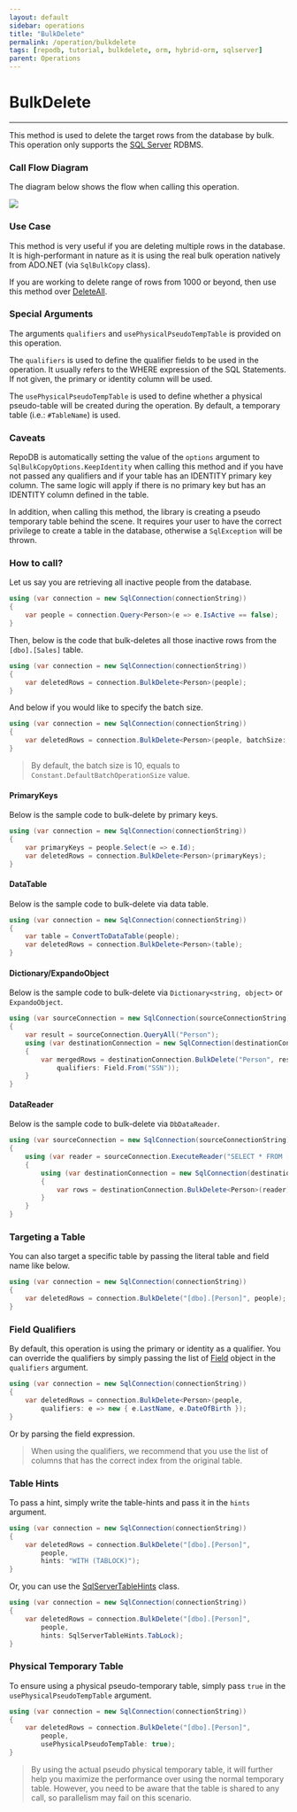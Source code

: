 ```yaml
---
layout: default
sidebar: operations
title: "BulkDelete"
permalink: /operation/bulkdelete
tags: [repodb, tutorial, bulkdelete, orm, hybrid-orm, sqlserver]
parent: Operations
---
```


# BulkDelete

---

This method is used to delete the target rows from the database by bulk. This operation only supports the [SQL Server](https://www.nuget.org/packages/RepoDb.SqlServer.BulkOperations) RDBMS.

### Call Flow Diagram

The diagram below shows the flow when calling this operation.

<img src="../../assets/images/site/bulkdelete.svg" />

### Use Case

This method is very useful if you are deleting multiple rows in the database. It is high-performant in nature as it is using the real bulk operation natively from ADO.NET (via `SqlBulkCopy` class).

If you are working to delete range of rows from 1000 or beyond, then use this method over [DeleteAll](/operation/deleteall).

### Special Arguments

The arguments `qualifiers` and `usePhysicalPseudoTempTable` is provided on this operation.

The `qualifiers` is used to define the qualifier fields to be used in the operation. It usually refers to the WHERE expression of the SQL Statements. If not given, the primary or identity column will be used.

The `usePhysicalPseudoTempTable` is used to define whether a physical pseudo-table will be created during the operation. By default, a temporary table (i.e.: `#TableName`) is used.

### Caveats

RepoDB is automatically setting the value of the `options` argument to `SqlBulkCopyOptions.KeepIdentity` when calling this method and if you have not passed any qualifiers and if your table has an IDENTITY primary key column. The same logic will apply if there is no primary key but has an IDENTITY column defined in the table.

In addition, when calling this method, the library is creating a pseudo temporary table behind the scene. It requires your user to have the correct privilege to create a table in the database, otherwise a `SqlException` will be thrown.

### How to call?

Let us say you are retrieving all inactive people from the database.

```csharp
using (var connection = new SqlConnection(connectionString))
{
    var people = connection.Query<Person>(e => e.IsActive == false);
}
```

Then, below is the code that bulk-deletes all those inactive rows from the `[dbo].[Sales]` table.

```csharp
using (var connection = new SqlConnection(connectionString))
{
    var deletedRows = connection.BulkDelete<Person>(people);
}
```

And below if you would like to specify the batch size.

```csharp
using (var connection = new SqlConnection(connectionString))
{
    var deletedRows = connection.BulkDelete<Person>(people, batchSize: 100);
}
```

> By default, the batch size is 10, equals to `Constant.DefaultBatchOperationSize` value.

#### PrimaryKeys

Below is the sample code to bulk-delete by primary keys.

```csharp
using (var connection = new SqlConnection(connectionString))
{
    var primaryKeys = people.Select(e => e.Id);
    var deletedRows = connection.BulkDelete<Person>(primaryKeys);
}
```

#### DataTable

Below is the sample code to bulk-delete via data table.

```csharp
using (var connection = new SqlConnection(connectionString))
{
    var table = ConvertToDataTable(people);
    var deletedRows = connection.BulkDelete<Person>(table);
}
```

#### Dictionary/ExpandoObject

Below is the sample code to bulk-delete via `Dictionary<string, object>` or `ExpandoObject`.

```csharp
using (var sourceConnection = new SqlConnection(sourceConnectionString))
{
    var result = sourceConnection.QueryAll("Person");
    using (var destinationConnection = new SqlConnection(destinationConnectionString))
    {
        var mergedRows = destinationConnection.BulkDelete("Person", result,
            qualifiers: Field.From("SSN"));
    }
}
```

#### DataReader

Below is the sample code to bulk-delete via `DbDataReader`.

```csharp
using (var sourceConnection = new SqlConnection(sourceConnectionString))
{
    using (var reader = sourceConnection.ExecuteReader("SELECT * FROM [dbo].[Person];"))
    {
        using (var destinationConnection = new SqlConnection(destinationConnectionString))
        {
            var rows = destinationConnection.BulkDelete<Person>(reader);
        }
    }
}
```

### Targeting a Table

You can also target a specific table by passing the literal table and field name like below.

```csharp
using (var connection = new SqlConnection(connectionString))
{
    var deletedRows = connection.BulkDelete("[dbo].[Person]", people);
}
```

### Field Qualifiers

By default, this operation is using the primary or identity as a qualifier. You can override the qualifiers by simply passing the list of [Field](/class/field) object in the `qualifiers` argument.

```csharp
using (var connection = new SqlConnection(connectionString))
{
    var deletedRows = connection.BulkDelete<Person>(people,
        qualifiers: e => new { e.LastName, e.DateOfBirth });
}
```

Or by parsing the field expression.

> When using the qualifiers, we recommend that you use the list of columns that has the correct index from the original table.

### Table Hints

To pass a hint, simply write the table-hints and pass it in the `hints` argument.

```csharp
using (var connection = new SqlConnection(connectionString))
{
    var deletedRows = connection.BulkDelete("[dbo].[Person]",
        people,
        hints: "WITH (TABLOCK)");
}
```

Or, you can use the [SqlServerTableHints](/class/sqlservertablehints) class.

```csharp
using (var connection = new SqlConnection(connectionString))
{
    var deletedRows = connection.BulkDelete("[dbo].[Person]",
        people,
        hints: SqlServerTableHints.TabLock);
}
```

### Physical Temporary Table

To ensure using a physical pseudo-temporary table, simply pass `true` in the `usePhysicalPseudoTempTable` argument.

```csharp
using (var connection = new SqlConnection(connectionString))
{
    var deletedRows = connection.BulkDelete("[dbo].[Person]",
        people,
        usePhysicalPseudoTempTable: true);
}
```

> By using the actual pseudo physical temporary table, it will further help you maximize the performance over using the normal temporary table. However, you need to be aware that the table is shared to any call, so parallelism may fail on this scenario.
